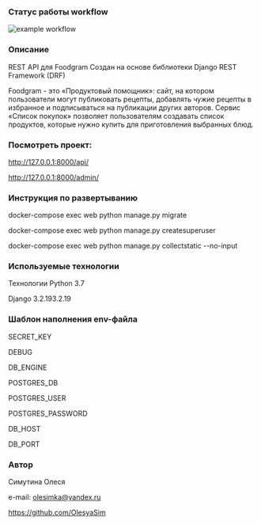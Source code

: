 ### Статус работы workflow
![example workflow](https://github.com/OlesyaSim/foodgram-project-react/actions/workflows/foodgram-project-react.yml/badge.svg)

### Описание
REST API для  Foodgram Создан на основе библиотеки Django REST Framework (DRF)

Foodgram - это «Продуктовый помощник»: сайт, на котором пользователи могут публиковать рецепты, добавлять чужие рецепты в избранное и подписываться на публикации других авторов. Сервис «Список покупок» позволяет пользователям создавать список продуктов, которые нужно купить для приготовления выбранных блюд. 

### Посмотреть проект: 
http://127.0.0.1:8000/api/

http://127.0.0.1:8000/admin/

### Инструкция по развертыванию
docker-compose exec web python manage.py migrate 

docker-compose exec web python manage.py createsuperuser

docker-compose exec web python manage.py collectstatic --no-input 

### Используемые технологии

Технологии Python 3.7

Django 3.2.193.2.19 


### Шаблон наполнения env-файла
SECRET_KEY

DEBUG

DB_ENGINE

POSTGRES_DB

POSTGRES_USER

POSTGRES_PASSWORD

DB_HOST

DB_PORT

### Автор
Симутина Олеся

e-mail: olesimka@yandex.ru

https://github.com/OlesyaSim





